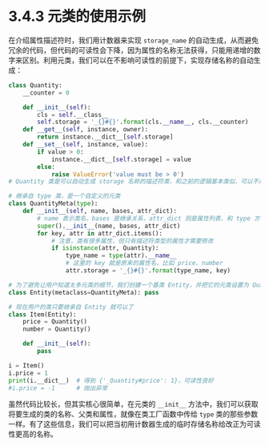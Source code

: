 # 3.4.3 元类的使用示例

在介绍属性描述符时，我们用计数器来实现 `storage_name` 的自动生成，从而避免冗余的代码，但代码的可读性会下降，因为属性的名称无法获得，只能用递增的数字来区别。利用元类，我们可以在不影响可读性的前提下，实现存储名称的自动生成：

```python
class Quantity:
	__counter = 0

	def __init__(self):
		cls = self.__class__
		self.storage = '_{}#{}'.format(cls.__name__, cls.__counter)
	def __get__(self, instance, owner):
		return instance.__dict__[self.storage]
	def __set__(self, instance, value):
		if value > 0:
			instance.__dict__[self.storage] = value
		else:
			raise ValueError('value must be > 0')
# Quantity 类是可以自动生成 storage 名称的描述符类，和之前的逻辑基本类似，可以不用关注

# 继承自 type 类，是一个自定义的元类    
class QuantityMeta(type):
	def __init__(self, name, bases, attr_dict): 
		# name 表示类名，bases 是继承关系，attr_dict 则是属性列表，和 type 方法的参数含义一致
		super().__init__(name, bases, attr_dict)
		for key, attr in attr_dict.items():
			# 注意，类有很多属性，但只有描述符类型的属性才需要修改
			if isinstance(attr, Quantity):
				type_name = type(attr).__name__
				# 这里的 key 就是原来的属性名，比如 price、number
				attr.storage = '_{}#{}'.format(type_name, key)

# 为了避免让用户知道太多元类的细节，我们创建一个基类 Entity，并把它的元类设置为 QuantityMeta
class Entity(metaclass=QuantityMeta): pass

# 现在用户的类只要继承自 Entity 就可以了
class Item(Entity):
	price = Quantity()
	number = Quantity()

	def __init__(self):
		pass

i = Item()
i.price = 1
print(i.__dict__)  # 得到 {'_Quantity#price': 1}，可读性良好
#i.price = -1      # 抛出异常
```

虽然代码比较长，但其实核心很简单，在元类的 `__init__` 方法中，我们可以获取将要生成的类的名称、父类和属性，就像在类工厂函数中传给 `type` 类的那些参数一样。有了这些信息，我们可以把当初用计数器生成的临时存储名称给改正为可读性更高的名称。
